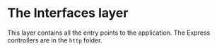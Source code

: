 # The Interfaces layer
This layer contains all the entry points to the application. The Express controllers are in the `http` folder.